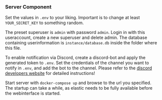 ### Server Component 

Set the values in `.env` to your liking. Important is to change at least `YOUR_SECRET_KEY` to something random.

The preset superuser is `admin` with password `admin`. Login in with this useraccount, create a new superuser and delete admin. The database containing userinformation is `instance/database.db` inside the folder where this file. 

To enable notification via Discord, create a discord-bot and apply the generated token to `.env`. Set the credentials of the channel you want to notify in `.env`, and add the bot to the channel. Please refer to the [discord developers website](https://discord.com/developers/applications) for detailed instructions!

Start server with `docker-compose up` and browse to the url you specified. The startup can take a while, as elastic needs to be fully available before the webinterface is started.